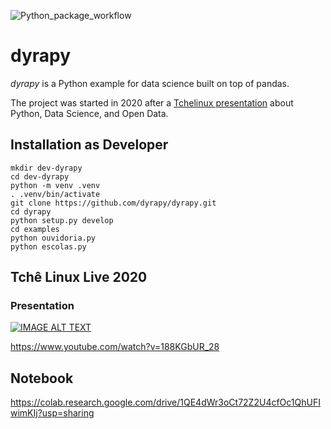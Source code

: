 ![Python_package_workflow](https://github.com/dyrapy/dyrapy/workflows/Python%20package/badge.svg)

# dyrapy

*dyrapy* is a Python example for data science built on top of pandas.

The project was started in 2020 after a [Tchelinux presentation](https://youtu.be/188KGbUR_28) about Python, Data Science, and Open Data.



## Installation as Developer

```
mkdir dev-dyrapy
cd dev-dyrapy
python -m venv .venv
. .venv/bin/activate
git clone https://github.com/dyrapy/dyrapy.git
cd dyrapy
python setup.py develop
cd examples
python ouvidoria.py
python escolas.py
```

## Tchê Linux Live 2020 

### Presentation

[![IMAGE ALT TEXT](http://img.youtube.com/vi/188KGbUR_28/0.jpg)](http://www.youtube.com/watch?v=188KGbUR_28 "TL 2020")

https://www.youtube.com/watch?v=188KGbUR_28

## Notebook

https://colab.research.google.com/drive/1QE4dWr3oCt72Z2U4cfOc1QhUFIwimKIj?usp=sharing
